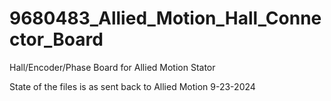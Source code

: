 # 9680483_Allied_Motion_Hall_Connector_Board
Hall/Encoder/Phase Board for Allied Motion Stator

State of the files is as sent back to Allied Motion 9-23-2024
